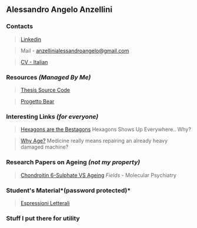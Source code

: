 ## Alessandro Angelo Anzellini 

### Contacts 

> [Linkedin](https://www.linkedin.com/in/alessandro-angelo-anzellini-033a62b1/)

> Mail - anzellinialessandroangelo@gmail.com

> [CV - Italian](https://github.com/Alexanderis1/AlessandroAngeloAnzellini/raw/gh-pages/res/AlessandroAngeloAnzellini-CV-Italian.pdf)


### Resources *(Managed By Me)*

> [Thesis Source Code](https://github.com/Alexanderis1/Schema_Alignment_for_Alaska_Benchmark)

> [Progetto Bear](https://www.progettobear.it/public/covid.php)

### Interesting Links *(for everyone)*

> [Hexagons are the Bestagons](https://www.youtube.com/watch?v=thOifuHs6eY&ab_channel=CGPGrey)
Hexagons Shows Up Everywhere.. Why?

> [Why Age?](https://www.youtube.com/watch?v=GoJsr4IwCm4&ab_channel=Kurzgesagt%E2%80%93InaNutshell)
Medicine really means repairing an already heavy damaged machine?


### Research Papers on Ageing *(not my property)*

> [Chondroitin 6-Sulphate VS Ageing](https://github.com/Alexanderis1/AlessandroAngeloAnzellini/raw/gh-pages/res/s41380-021-01208-9.pdf)
*Fields -* Molecular Psychiatry

### Student's Material*(password protected)*

> [Espressioni Letterali](https://github.com/Alexanderis1/AlessandroAngeloAnzellini/raw/gh-pages/res/equazioni_letterali.pdf)

### Stuff I put there for utility

>

